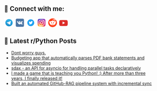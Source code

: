 ## 🔎 Connect with me:
[<img src="https://github.com/bullbesh/bullbesh/blob/main/images/Telegram.png" width="32" height="32" />](https://t.me/bullbesh)
[<img src="https://github.com/bullbesh/bullbesh/blob/main/images/VK.png" width="32" height="32" />](https://vk.com/bullbesh)
[<img src="https://github.com/bullbesh/bullbesh/blob/main/images/Twitter.png" width="32" height="32" />](https://twitter.com/bullbesh1)
[<img src="https://github.com/bullbesh/bullbesh/blob/main/images/Instagram.png" width="32" height="32" />](https://www.instagram.com/bullbesh)
[<img src="https://github.com/bullbesh/bullbesh/blob/main/images/Reddit.png" width="32" height="32" />](https://www.reddit.com/user/bullbesh)
[<img src="https://github.com/bullbesh/bullbesh/blob/main/images/YouTube.png" width="32" height="32" />](https://www.youtube.com/channel/UCtfjRs6uzgq5mfm8S06WTcg)

## 📕 Latest r/Python Posts
<!-- BLOG-POST-LIST:START -->
- [Dont worry guys.](https://www.reddit.com/r/Python/comments/1o3zved/dont_worry_guys/)
- [Budgeting app that automatically parses PDF bank statements and visualizes spending](https://www.reddit.com/r/Python/comments/1o3w7n6/budgeting_app_that_automatically_parses_pdf_bank/)
- [sdax - an API for asyncio for handling parallel tasks declaratively](https://www.reddit.com/r/Python/comments/1o3vzbm/sdax_an_api_for_asyncio_for_handling_parallel/)
- [I made a game that is teaching you Python! :&rpar; After more than three years, I finally released it!](https://www.reddit.com/r/Python/comments/1o3voso/i_made_a_game_that_is_teaching_you_python_after/)
- [Built an automated GitHub-RAG pipeline system with incremental sync](https://www.reddit.com/r/Python/comments/1o3v4cs/built_an_automated_githubrag_pipeline_system_with/)
<!-- BLOG-POST-LIST:END -->
